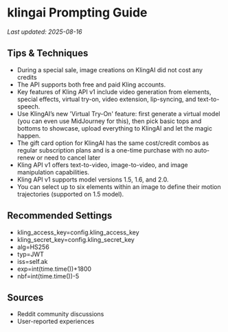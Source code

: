 # klingai Prompting Guide

*Last updated: 2025-08-16*

## Tips & Techniques

- During a special sale, image creations on KlingAI did not cost any credits
- The API supports both free and paid Kling accounts.
- Key features of Kling API v1 include video generation from elements, special effects, virtual try-on, video extension, lip-syncing, and text-to-speech.
- Use KlingAI’s new 'Virtual Try-On' feature: first generate a virtual model (you can even use MidJourney for this), then pick basic tops and bottoms to showcase, upload everything to KlingAI and let the magic happen.
- The gift card option for KlingAI has the same cost/credit combos as regular subscription plans and is a one-time purchase with no auto-renew or need to cancel later
- Kling API v1 offers text-to-video, image-to-video, and image manipulation capabilities.
- Kling API v1 supports model versions 1.5, 1.6, and 2.0.
- You can select up to six elements within an image to define their motion trajectories (supported on 1.5 model).

## Recommended Settings

- kling_access_key=config.kling_access_key
- kling_secret_key=config.kling_secret_key
- alg=HS256
- typ=JWT
- iss=self.ak
- exp=int(time.time())+1800
- nbf=int(time.time())-5

## Sources

- Reddit community discussions
- User-reported experiences
